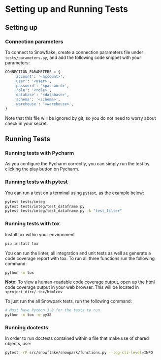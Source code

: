 # Setting up and Running Tests

## Setting up
### Connection parameters

To connect to Snowflake, create a connection parameters file under `tests/parameters.py`, and add the
following code snippet with your parameters:
```python
CONNECTION_PARAMETERS = {
    'account': '<account>',
    'user': '<user>',
    'password': '<password>',
    'role': '<role>',
    'database': '<database>',
    'schema': '<schema>',
    'warehouse': '<warehouse>',
}
```
Note that this file will be ignored by git, so you do not need to worry about check in your secret.

## Running Tests

### Running tests with Pycharm

As you configure the Pycharm correctly, you can simply run the test by clicking the play button on
Pycharm.

### Running tests with pytest

You can run a test on a terminal using `pytest`, as the example below:
``` bash
pytest tests/integ
pytest tests/integ/test_dataframe.py
pytest tests/integ/test_dataframe.py -k "test_filter"
```

### Running tests with tox

Install tox within your environment
```bash
pip install tox
```
You can run the linter, all integration and unit tests as well as generate a code coverage report
with tox. To run all three functions run the following command:
```bash
python -m tox
```
**Note:** To view a human-readable code coverage output, open up the html code coverage output in
your web browser. This will be located in `<project_dir>/.tox/htmlcov`

To just run the all Snowpark tests, run the following command:
```bash
# Must have Python 3.8 for the tests to run
python -m tox -e py38
```
### Running doctests
In order to run doctests contained within a file that make use of shared objects, use:
```bash
pytest -rP src/snowflake/snowpark/functions.py --log-cli-level=INFO
```